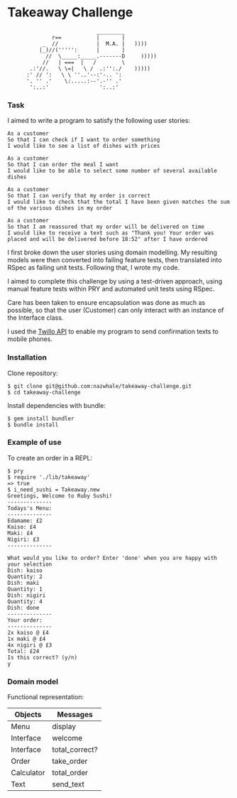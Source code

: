Takeaway Challenge
==================
```
                            _________
              r==           |       |
           _  //            |  M.A. |   ))))
          |_)//(''''':      |       |
            //  \_____:_____.-------D     )))))
           //   | ===  |   /        \
       .:'//.   \ \=|   \ /  .:'':./    )))))
      :' // ':   \ \ ''..'--:'-.. ':
      '. '' .'    \:.....:--'.-'' .'
       ':..:'                ':..:'

```

### Task

I aimed to write a program to satisfy the following user stories:

```
As a customer
So that I can check if I want to order something
I would like to see a list of dishes with prices

As a customer
So that I can order the meal I want
I would like to be able to select some number of several available dishes

As a customer
So that I can verify that my order is correct
I would like to check that the total I have been given matches the sum of the various dishes in my order

As a customer
So that I am reassured that my order will be delivered on time
I would like to receive a text such as "Thank you! Your order was placed and will be delivered before 18:52" after I have ordered
```
I first broke down the user stories using domain modelling. My resulting models were then converted into failing feature tests, then translated into RSpec as failing unit tests. Following that, I wrote my code.

I aimed to complete this challenge by using a test-driven approach, using manual feature tests within PRY and automated unit tests using RSpec.

Care has been taken to ensure encapsulation was done as much as possible, so that the user (Customer) can only interact with an instance of the Interface class.

I used the [Twillo API](https://www.twilio.com/docs/api/rest) to enable my program to send confirmation texts to mobile phones.

### Installation

Clone repository:
```
$ git clone git@github.com:nazwhale/takeaway-challenge.git
$ cd takeaway-challenge
```

Install dependencies with bundle:
```
$ gem install bundler
$ bundle install
```

### Example of use

To create an order in a REPL:

```
$ pry
$ require './lib/takeaway'
=> true
$ i_need_sushi = Takeaway.new
Greetings, Welcome to Ruby Sushi!
--------------
Todays's Menu:
--------------
Edamame: £2
Kaiso: £4
Maki: £4
Nigiri: £3
--------------

What would you like to order? Enter 'done' when you are happy with your selection
Dish: kaiso
Quantity: 2
Dish: maki
Quantity: 1
Dish: nigiri
Quantity: 4
Dish: done
--------------
Your order:
--------------
2x kaiso @ £4
1x maki @ £4
4x nigiri @ £3
Total: £24
Is this correct? (y/n)
y
```

### Domain model

Functional representation:

| Objects                  | Messages                 |
| ------------------------ | ------------------------ |
| Menu                    | display         |
| Interface                  | welcome           |
| Interface                    | total_correct?         |
| Order                    | take_order          |
| Calculator                  | total_order            |
| Text                    | send_text        |
